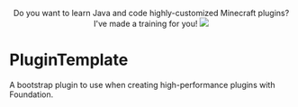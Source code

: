 <p align="center">
  Do you want to learn Java and code highly-customized Minecraft plugins? I've made a training for you!
  <a href="https://mineacademy.org/project-orion">
    <img src="https://i.imgur.com/OJuN0qP.png" />
  </a>
</p>

# PluginTemplate
A bootstrap plugin to use when creating high-performance plugins with Foundation.

